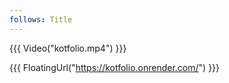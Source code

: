 ```yaml
---
follows: Title
---
```


{{{ Video("kotfolio.mp4") }}}

{{{ FloatingUrl("https://kotfolio.onrender.com/") }}}
